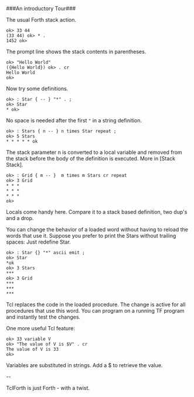 
###An introductory Tour###

The usual Forth stack action.
```
ok> 33 44
(33 44) ok> * .
1452 ok>
```
The prompt line shows the stack contents in parentheses.
```
ok> "Hello World"
({Hello World}) ok> . cr
Hello World
ok>
```
Now try some definitions.
```
ok> : Star { -- } "*" . ;
ok> Star
* ok>
```
No space is needed after the first `"` in a string definition.
```
ok> : Stars { n -- } n times Star repeat ;
ok> 5 Stars
* * * * * ok
```
The stack parameter n is converted to a local variable and removed from the stack before the body of the definition is executed. More in [Stack Stack].
```
ok> : Grid { m -- }  m times m Stars cr repeat
ok> 3 Grid
* * *
* * *
* * *
ok>
```
Locals come handy here. Compare it to a stack based definition, two dup's and a drop.

You can change the behavior of a loaded word without having to reload the words that use it.
Suppose you prefer to print the Stars without trailing spaces: Just redefine Star.
```
ok> : Star {} "*" ascii emit ;
ok> Star
*ok
ok> 3 Stars
***
ok> 3 Grid
***
***
***
```
Tcl replaces the code in the loaded procedure. The change is active for all procedures that use this word.
You can program on a running TF program and instantly test the changes.

One more useful Tcl feature:
```
ok> 33 variable V
ok> "The value of V is $V" . cr
The value of V is 33
ok>
```
Variables are substituted in strings. Add a $ to retrieve the value.

--

TclForth is just Forth - with a twist.